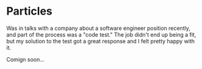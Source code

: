 Particles
=========

Was in talks with a company about a software engineer position recently, and part of the process was a "code test." The job didn't end up being a fit, but my solution to the test got a great response and I felt pretty happy with it.

Comign soon...
